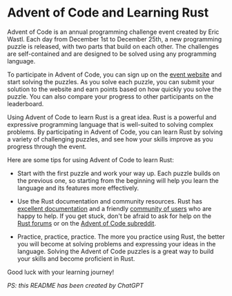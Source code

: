 # Advent of Code and Learning Rust

Advent of Code is an annual programming challenge event created by Eric Wastl. Each day from December 1st to December 25th, a new programming puzzle is released, with two parts that build on each other. The challenges are self-contained and are designed to be solved using any programming language.

To participate in Advent of Code, you can sign up on the [event website](https://adventofcode.com/) and start solving the puzzles. As you solve each puzzle, you can submit your solution to the website and earn points based on how quickly you solve the puzzle. You can also compare your progress to other participants on the leaderboard.

Using Advent of Code to learn Rust is a great idea. Rust is a powerful and expressive programming language that is well-suited to solving complex problems. By participating in Advent of Code, you can learn Rust by solving a variety of challenging puzzles, and see how your skills improve as you progress through the event.

Here are some tips for using Advent of Code to learn Rust:

- Start with the first puzzle and work your way up. Each puzzle builds on the previous one, so starting from the beginning will help you learn the language and its features more effectively.

- Use the Rust documentation and community resources. Rust has [excellent documentation](https://doc.rust-lang.org/) and a friendly [community of users](https://users.rust-lang.org/) who are happy to help. If you get stuck, don't be afraid to ask for help on the [Rust forums](https://users.rust-lang.org/c/help) or on the [Advent of Code subreddit](https://www.reddit.com/r/adventofcode/).

- Practice, practice, practice. The more you practice using Rust, the better you will become at solving problems and expressing your ideas in the language. Solving the Advent of Code puzzles is a great way to build your skills and become proficient in Rust.

Good luck with your learning journey!

*PS: this README has been created by ChatGPT*